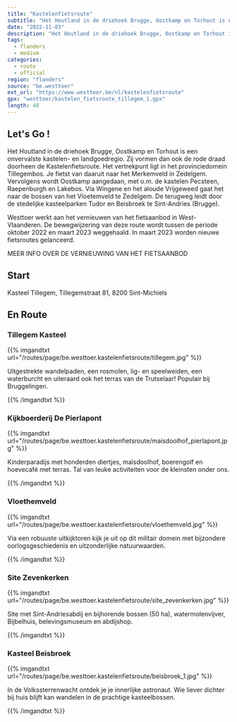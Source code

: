 ```yaml
---
title: "Kastelenfietsroute"
subtitle: "Het Houtland in de driehoek Brugge, Oostkamp en Torhout is een onvervalste kastelen- en landgoedregio"
date: "2022-11-03"
description: "Het Houtland in de driehoek Brugge, Oostkamp en Torhout is een onvervalste kastelen- en landgoedregio" 
tags:
  - flanders
  - medium
categories: 
  - route
  - official
region: "flanders"
source: "be.westtoer"
ext_url: "https://www.westtoer.be/nl/kastelenfietsroute"
gpx: "westtoer/kastelen_fietsroute_tillegem_1.gpx"
length: 48
---
```


## Let's Go !

Het Houtland in de driehoek Brugge, Oostkamp en Torhout is een onvervalste kastelen- en landgoedregio. Zij vormen dan ook de rode draad doorheen de Kastelenfietsroute. Het vertrekpunt ligt in het provinciedomein Tillegembos. Je fietst van daaruit naar het Merkemveld in Zedelgem. Vervolgens wordt Oostkamp aangedaan, met o.m. de kastelen Pecsteen, Raepenburgh en Lakebos. Via Wingene en het aloude Vrijgeweed gaat het naar de bossen van het Vloetemveld te Zedelgem. De terugweg leidt door de stedelijke kasteelparken Tudor en Beisbroek te Sint-Andries (Brugge). 

Westtoer werkt aan het vernieuwen van het fietsaanbod in West-Vlaanderen. De bewegwijzering van deze route wordt tussen de periode oktober 2022 en maart 2023 weggehaald. In maart 2023 worden nieuwe fietsroutes gelanceerd.

MEER INFO OVER DE VERNIEUWING VAN HET FIETSAANBOD

## Start 

Kasteel Tillegem, Tillegemstraat 81, 8200 Sint-Michiels 

## En Route

### Tillegem Kasteel

{{% imgandtxt url="/routes/page/be.westtoer.kastelenfietsroute/tillegem.jpg" %}}

Uitgestrekte wandelpaden, een rosmolen, lig- en speelweiden, een waterburcht en uiteraard ook het terras van de Trutselaar! Populair bij Bruggelingen.

{{% /imgandtxt %}}

### Kijkboerderij De Pierlapont

{{% imgandtxt url="/routes/page/be.westtoer.kastelenfietsroute/maisdoolhof_pierlapont.jpg" %}}

Kinderparadijs met honderden diertjes, maïsdoolhof, boerengolf en hoevecafé met terras. Tal van leuke activiteiten voor de kleinsten onder ons.

{{% /imgandtxt %}}

### Vloethemveld

{{% imgandtxt url="/routes/page/be.westtoer.kastelenfietsroute/vloethemveld.jpg" %}}

Via een robuuste uitkijktoren kijk je uit op dit militair domein met bijzondere oorlogsgeschiedenis en uitzonderlijke natuurwaarden.

{{% /imgandtxt %}}

### Site Zevenkerken

{{% imgandtxt url="/routes/page/be.westtoer.kastelenfietsroute/site_zevenkerken.jpg" %}}

Site met Sint-Andriesabdij en bijhorende bossen (50 ha), watermolenvijver, Bijbelhuis, belevingsmuseum en abdijshop.

{{% /imgandtxt %}}

### Kasteel Beisbroek

{{% imgandtxt url="/routes/page/be.westtoer.kastelenfietsroute/beisbroek_1.jpg" %}}

In de Volkssterrenwacht ontdek je je innerlijke astronaut. Wie liever dichter bij huis blijft kan wandelen in de prachtige kasteelbossen.

{{% /imgandtxt %}}
